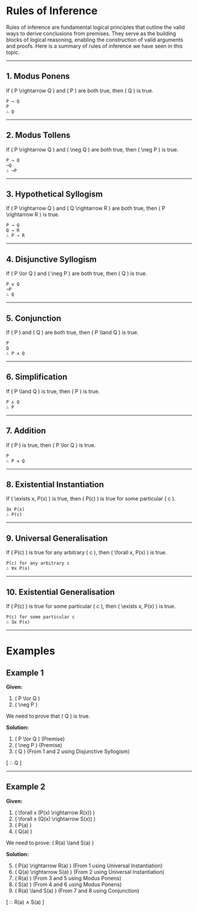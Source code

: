 # Rules of Inference

Rules of inference are fundamental logical principles that outline the valid ways to derive conclusions from premises. They serve as the building blocks of logical reasoning, enabling the construction of valid arguments and proofs. Here is a summary of rules of inference we have seen in this topic.

---

## 1. **Modus Ponens**

If \( P \rightarrow Q \) and \( P \) are both true, then \( Q \) is true.

```
P → Q  
P  
∴ Q
```

---

## 2. **Modus Tollens**

If \( P \rightarrow Q \) and \( \neg Q \) are both true, then \( \neg P \) is true.

```
P → Q  
¬Q  
∴ ¬P
```

---

## 3. **Hypothetical Syllogism**

If \( P \rightarrow Q \) and \( Q \rightarrow R \) are both true, then \( P \rightarrow R \) is true.

```
P → Q  
Q → R  
∴ P → R
```

---

## 4. **Disjunctive Syllogism**

If \( P \lor Q \) and \( \neg P \) are both true, then \( Q \) is true.

```
P ∨ Q  
¬P  
∴ Q
```

---

## 5. **Conjunction**

If \( P \) and \( Q \) are both true, then \( P \land Q \) is true.

```
P  
Q  
∴ P ∧ Q
```

---

## 6. **Simplification**

If \( P \land Q \) is true, then \( P \) is true.

```
P ∧ Q  
∴ P
```

---

## 7. **Addition**

If \( P \) is true, then \( P \lor Q \) is true.

```
P  
∴ P ∨ Q
```

---

## 8. **Existential Instantiation**

If \( \exists x\, P(x) \) is true, then \( P(c) \) is true for some particular \( c \).

```
∃x P(x)  
∴ P(c)
```

---

## 9. **Universal Generalisation**

If \( P(c) \) is true for any arbitrary \( c \), then \( \forall x\, P(x) \) is true.

```
P(c) for any arbitrary c  
∴ ∀x P(x)
```

---

## 10. **Existential Generalisation**

If \( P(c) \) is true for some particular \( c \), then \( \exists x\, P(x) \) is true.

```
P(c) for some particular c  
∴ ∃x P(x)
```

---

# Examples

## Example 1

**Given:**

1. \( P \lor Q \)  
2. \( \neg P \)

We need to prove that \( Q \) is true.

**Solution:**

1. \( P \lor Q \) (Premise)  
2. \( \neg P \) (Premise)  
3. \( Q \) (From 1 and 2 using Disjunctive Syllogism)  

\[
∴ Q
\]

---

## Example 2

**Given:**

1. \( \forall x (P(x) \rightarrow R(x)) \)  
2. \( \forall x (Q(x) \rightarrow S(x)) \)  
3. \( P(a) \)  
4. \( Q(a) \)

We need to prove: \( R(a) \land S(a) \)

**Solution:**

5. \( P(a) \rightarrow R(a) \) (From 1 using Universal Instantiation)  
6. \( Q(a) \rightarrow S(a) \) (From 2 using Universal Instantiation)  
7. \( R(a) \) (From 3 and 5 using Modus Ponens)  
8. \( S(a) \) (From 4 and 6 using Modus Ponens)  
9. \( R(a) \land S(a) \) (From 7 and 8 using Conjunction)  

\[
∴ R(a) ∧ S(a)
\]
